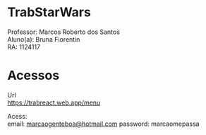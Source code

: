 # TrabStarWars
Professor: Marcos Roberto dos Santos  <br /> 
Aluno(a): Bruna Fiorentin  <br /> 
RA: 1124117  <br /> 

# Acessos
Url <br /> 
https://trabreact.web.app/menu  <br /> 

Acess:  <br /> 
email: marcaogenteboa@hotmail.com
password: marcaomepassa
